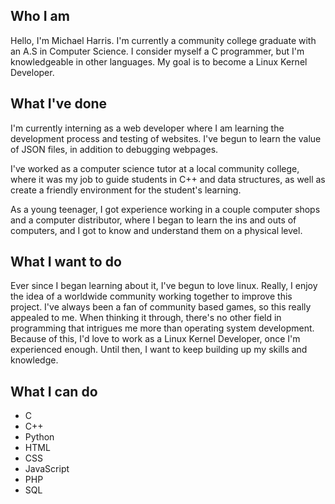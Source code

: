 ## Who I am
Hello, I'm Michael Harris. I'm currently a community college graduate with an A.S in Computer Science.
I consider myself a C programmer, but I'm knowledgeable in other languages.
My goal is to become a Linux Kernel Developer.

## What I've done
I'm currently interning as a web developer where I am learning the development process and testing of websites. I've begun to learn the value of JSON files, in addition to debugging webpages.

I've worked as a computer science tutor at a local community college, where it was my job to guide students in C++ and data structures, as well as create a friendly environment for the student's learning.

As a young teenager, I got experience working in a couple computer shops and a computer distributor, where I began to learn the ins and outs of computers, and I got to know and understand them on a physical level.

## What I want to do
Ever since I began learning about it, I've begun to love linux. Really, I enjoy the idea of a worldwide community working together to improve this project. I've always been a fan of community based games, so this really appealed to me. When thinking it through, there's no other field in programming that intrigues me more than operating system development. Because of this, I'd love to work as a Linux Kernel Developer, once I'm experienced enough. Until then, I want to keep building up my skills and knowledge.

## What I can do
- C
- C++
- Python
- HTML
- CSS
- JavaScript
- PHP
- SQL
